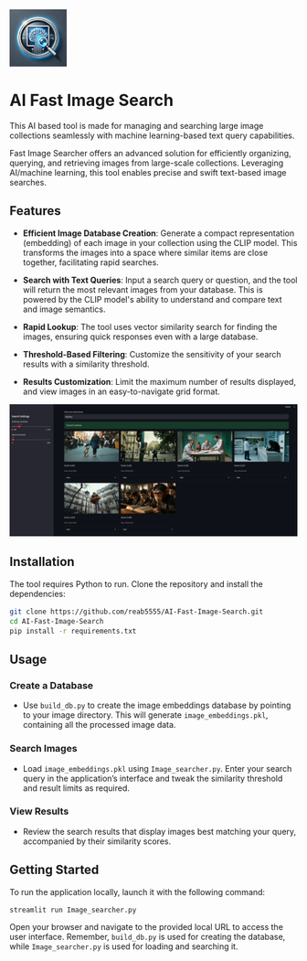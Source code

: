 <img src="appendix/icon.webp" width="100" alt="alt text">

# AI Fast Image Search

This AI based tool is made for managing and searching large image collections seamlessly with machine learning-based text query capabilities.

Fast Image Searcher offers an advanced solution for efficiently organizing, querying, and retrieving images from large-scale collections. Leveraging AI/machine learning, this tool enables precise and swift text-based image searches.

## Features

- **Efficient Image Database Creation**: Generate a compact representation (embedding) of each image in your collection using the CLIP model. This transforms the images into a space where similar items are close together, facilitating rapid searches.
  
- **Search with Text Queries**: Input a search query or question, and the tool will return the most relevant images from your database. This is powered by the CLIP model's ability to understand and compare text and image semantics.

- **Rapid Lookup**: The tool uses vector similarity search for finding the images, ensuring quick responses even with a large database.

- **Threshold-Based Filtering**: Customize the sensitivity of your search results with a similarity threshold.

- **Results Customization**: Limit the maximum number of results displayed, and view images in an easy-to-navigate grid format.

<img src="appendix/gui.png" width="800" alt="alt text">

## Installation

The tool requires Python to run. Clone the repository and install the dependencies:

```bash
git clone https://github.com/reab5555/AI-Fast-Image-Search.git
cd AI-Fast-Image-Search
pip install -r requirements.txt
```

## Usage

### Create a Database
- Use `build_db.py` to create the image embeddings database by pointing to your image directory. This will generate `image_embeddings.pkl`, containing all the processed image data.

### Search Images
- Load `image_embeddings.pkl` using `Image_searcher.py`. Enter your search query in the application’s interface and tweak the similarity threshold and result limits as required.

### View Results
- Review the search results that display images best matching your query, accompanied by their similarity scores.

## Getting Started

To run the application locally, launch it with the following command:

```bash
streamlit run Image_searcher.py
```

Open your browser and navigate to the provided local URL to access the user interface. Remember, `build_db.py` is used for creating the database, while `Image_searcher.py` is used for loading and searching it.
